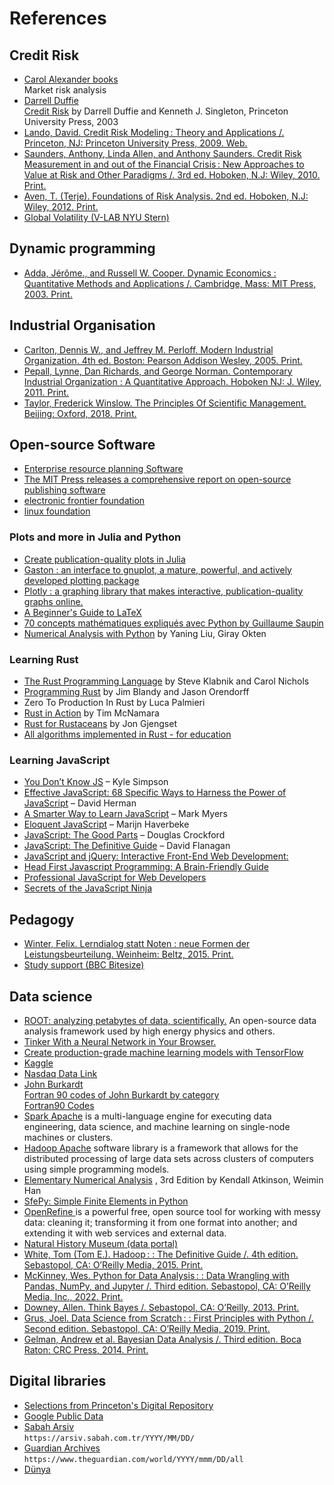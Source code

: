 # References

## Credit Risk

- [Carol Alexander books](https://www.coalexander.com/books) <br> Market risk analysis
- [Darrell Duffie](https://www.darrellduffie.com/) <br> [Credit Risk](https://www.a-z.lu/discovery/fulldisplay?docid=alma9922827459007251&context=L&vid=352LUX_BNL:BIBNET_UNION&search_scope=DN_and_CI_UCV&tab=DiscoveryNetwork_UCV&lang=fr) by Darrell Duffie and  Kenneth J. Singleton, Princeton University Press, 2003
- [Lando, David. Credit Risk Modeling : Theory and Applications /. Princeton, NJ: Princeton University Press, 2009. Web.](https://www.a-z.lu/discovery/fulldisplay?docid=alma9922827458907251&context=L&vid=352LUX_BNL:BIBNET_UNION&search_scope=DN_and_CI_UCV&tab=DiscoveryNetwork_UCV&lang=fr)
- [Saunders, Anthony, Linda Allen, and Anthony Saunders. Credit Risk Measurement in and out of the Financial Crisis : New Approaches to Value at Risk and Other Paradigms /. 3rd ed. Hoboken, N.J: Wiley, 2010. Print.
](https://www.a-z.lu/discovery/fulldisplay?docid=alma9922866842907251&context=L&vid=352LUX_BNL:BIBNET_UNION&search_scope=DN_and_CI_UCV&tab=DiscoveryNetwork_UCV&lang=fr)
- [Aven, T. (Terje). Foundations of Risk Analysis. 2nd ed. Hoboken, N.J: Wiley, 2012. Print.](https://www.a-z.lu/discovery/fulldisplay?docid=alma9922887959807251&context=L&vid=352LUX_BNL:BIBNET_UNION&search_scope=DN_and_CI_UCV&tab=DiscoveryNetwork_UCV&lang=fr)
- [Global Volatility (V-LAB NYU Stern)](https://vlab.stern.nyu.edu/)

## Dynamic programming

- [Adda, Jérôme., and Russell W. Cooper. Dynamic Economics  : Quantitative Methods and Applications /. Cambridge, Mass: MIT Press, 2003. Print.](https://mitpress.mit.edu/9780262547888/dynamic-economics/)

## Industrial Organisation

- [Carlton, Dennis W., and Jeffrey M. Perloff. Modern Industrial Organization. 4th ed. Boston: Pearson Addison Wesley, 2005. Print.](https://www.a-z.lu/discovery/fulldisplay?docid=alma990006585720107251&context=L&vid=352LUX_BNL:BIBNET_UNION&search_scope=DN_and_CI_UCV&tab=DiscoveryNetwork_UCV&lang=fr)
- [Pepall, Lynne, Dan Richards, and George Norman. Contemporary Industrial Organization  : A Quantitative Approach. Hoboken NJ: J. Wiley, 2011. Print.](https://www.a-z.lu/discovery/fulldisplay?docid=alma990010078520107251&context=L&vid=352LUX_BNL:BIBNET_UNION&search_scope=DN_and_CI_UCV&tab=DiscoveryNetwork_UCV&lang=fr)
- [Taylor, Frederick Winslow. The Principles Of Scientific Management. Beijing: Oxford, 2018. Print.](https://www.a-z.lu/discovery/fulldisplay?docid=alma9920991369307251&context=L&vid=352LUX_BNL:BIBNET_UNION&search_scope=DN_and_CI_UCV&tab=DiscoveryNetwork_UCV&lang=fr)


## Open-source Software

- [Enterprise resource planning Software](https://github.com/odoo/odoo)
- [The MIT Press releases a comprehensive report on open-source publishing software](https://news.mit.edu/2019/mit-press-report-open-source-publishing-software-0808)
- [electronic frontier foundation](https://www.eff.org/)
- [linux foundation](https://www.linuxfoundation.org/)

### Plots and more in Julia and Python

- [Create publication-quality plots in Julia](https://nextjournal.com/leandromartinez98/tips-to-create-beautiful-publication-quality-plots-in-julia)
- [Gaston : an interface to gnuplot, a mature, powerful, and actively developed plotting package ](https://mbaz.github.io/Gaston.jl/stable/)
- [Plotly : a graphing library that makes interactive, publication-quality graphs online.](https://plotly.com/julia/)
- [A Beginner's Guide to LaTeX](https://www.cs.princeton.edu/courses/archive/spr10/cos433/Latex/latex-guide.pdf)
- [70 concepts mathématiques expliqués avec Python by Guillaume Saupin](https://www.dunod.com/sciences-techniques/70-concepts-mathematiques-expliques-avec-python)
- [Numerical Analysis with Python](https://yaningliucudenver.github.io/Numerical-Analysis-I/bookintro.html) by Yaning Liu, Giray Okten 


### Learning Rust

- [The Rust Programming Language](https://www.a-z.lu/discovery/fulldisplay?docid=alma9923251984807251&context=L&vid=352LUX_BNL:BIBNET_UNION&search_scope=DN_and_CI_UCV&tab=DiscoveryNetwork_UCV&lang=fr) by Steve Klabnik and Carol Nichols
- [Programming Rust](https://www.a-z.lu/discovery/fulldisplay?docid=alma9922856104707251&context=L&vid=352LUX_BNL:BIBNET_UNION&search_scope=DN_and_CI_UCV&tab=DiscoveryNetwork_UCV&lang=fr) by Jim Blandy and Jason Orendorff
- Zero To Production In Rust by Luca Palmieri
- [Rust in Action](https://www.a-z.lu/discovery/fulldisplay?docid=alma9923252737607251&context=L&vid=352LUX_BNL:BIBNET_UNION&search_scope=DN_and_CI_UCV&tab=DiscoveryNetwork_UCV&lang=fr) by Tim McNamara
- [Rust for Rustaceans](https://www.a-z.lu/discovery/fulldisplay?docid=alma9923252627107251&context=L&vid=352LUX_BNL:BIBNET_UNION&search_scope=DN_and_CI_UCV&tab=DiscoveryNetwork_UCV&lang=fr) by Jon Gjengset
- [All algorithms implemented in Rust - for education](https://github.com/TheAlgorithms/Rust)

### Learning JavaScript

- [You Don’t Know JS](https://github.com/getify/You-Dont-Know-JS/blob/2nd-ed/get-started/README.md) – Kyle Simpson
- [Effective JavaScript: 68 Specific Ways to Harness the Power of JavaScript](https://www.a-z.lu/discovery/fulldisplay?docid=alma9922871837507251&context=L&vid=352LUX_BNL:BIBNET_UNION&search_scope=DN_and_CI_UCV&tab=DiscoveryNetwork_UCV&lang=fr) – David Herman
- [A Smarter Way to Learn JavaScript](https://www.asmarterwaytolearn.com/js/) – Mark Myers
- [Eloquent JavaScript](https://eloquentjavascript.net/) – Marijn Haverbeke
- [JavaScript: The Good Parts](https://www.a-z.lu/discovery/fulldisplay?docid=alma9922851322207251&context=L&vid=352LUX_BNL:BIBNET_UNION&search_scope=DN_and_CI_UCV&tab=DiscoveryNetwork_UCV&lang=fr) – Douglas Crockford
- [JavaScript: The Definitive Guide](https://www.a-z.lu/discovery/fulldisplay?docid=alma9922861738707251&context=L&vid=352LUX_BNL:BIBNET_UNION&search_scope=DN_and_CI_UCV&tab=DiscoveryNetwork_UCV&lang=fr) – David Flanagan
- [JavaScript and jQuery: Interactive Front-End Web Development:](https://www.a-z.lu/discovery/fulldisplay?docid=alma9922852250207251&context=L&vid=352LUX_BNL:BIBNET_UNION&search_scope=DN_and_CI_UCV&tab=DiscoveryNetwork_UCV&lang=fr) 
- [Head First Javascript Programming: A Brain-Friendly Guide](https://www.a-z.lu/discovery/fulldisplay?docid=alma9922881852507251&context=L&vid=352LUX_BNL:BIBNET_UNION&search_scope=DN_and_CI_UCV&tab=DiscoveryNetwork_UCV&lang=fr) 
- [Professional JavaScript for Web Developers](https://www.a-z.lu/discovery/fulldisplay?docid=alma9923252428907251&context=L&vid=352LUX_BNL:BIBNET_UNION&search_scope=DN_and_CI_UCV&tab=DiscoveryNetwork_UCV&lang=fr) 
- [Secrets of the JavaScript Ninja](https://www.a-z.lu/discovery/fulldisplay?docid=alma9922865572407251&context=L&vid=352LUX_BNL:BIBNET_UNION&search_scope=DN_and_CI_UCV&tab=DiscoveryNetwork_UCV&lang=fr) 


## Pedagogy

- [Winter, Felix. Lerndialog statt Noten  : neue Formen der Leistungsbeurteilung. Weinheim: Beltz, 2015. Print.](https://www.beltz.de/fachmedien/paedagogik/produkte/details/37489-lerndialog-statt-noten.html)
- [Study support (BBC Bitesize)](https://www.bbc.co.uk/bitesize/study-support)

## Data science

- [ROOT: analyzing petabytes of data, scientifically.](https://root.cern/) An open-source data analysis framework used by high energy physics and others. 
- [Tinker With a Neural Network in Your Browser.](http://playground.tensorflow.org)
- [Create production-grade machine learning models with TensorFlow ](https://www.tensorflow.org/)
- [Kaggle](https://www.kaggle.com/)
- [Nasdaq Data Link](https://data.nasdaq.com/institutional-investors)
- [John Burkardt](https://people.sc.fsu.edu/~jburkardt/) <br> [Fortran 90 codes of John Burkardt by category](https://github.com/Beliavsky/Burkardt-Fortran-90) <br> [Fortran90 Codes ](https://people.sc.fsu.edu/~jburkardt/f_src/f_src.html)
- [Spark Apache](https://spark.apache.org/) is a multi-language engine for executing data engineering, data science, and machine learning on single-node machines or clusters. 
- [Hadoop Apache](https://hadoop.apache.org/) software library is a framework that allows for the distributed processing of large data sets across clusters of computers using simple programming models.
- [Elementary Numerical Analysis](http://homepage.math.uiowa.edu/~atkinson/ftp/ENA_Materials/Overheads/) , 3rd Edition by Kendall Atkinson, Weimin Han
- [SfePy: Simple Finite Elements in Python](http://sfepy.org/doc-devel/index.html)
- [OpenRefine ](https://openrefine.org/) is a powerful free, open source tool for working with messy data: cleaning it; transforming it from one format into another; and extending it with web services and external data.
- [Natural History Museum (data portal)](https://data.nhm.ac.uk/)
- [White, Tom (Tom E.). Hadoop :  : The Definitive Guide /. 4th edition. Sebastopol, CA: O’Reilly Media, 2015. Print.](https://www.a-z.lu/discovery/fulldisplay?docid=alma9922843170207251&context=L&vid=352LUX_BNL:BIBNET_UNION&search_scope=DN_and_CI_UCV&tab=DiscoveryNetwork_UCV&lang=fr)
- [McKinney, Wes. Python for Data Analysis :  : Data Wrangling with Pandas, NumPy, and Jupyter /. Third edition. Sebastopol, CA: O’Reilly Media, Inc., 2022. Print.](https://www.a-z.lu/discovery/fulldisplay?docid=alma9922861435207251&context=L&vid=352LUX_BNL:BIBNET_UNION&search_scope=DN_and_CI_UCV&tab=DiscoveryNetwork_UCV&lang=fr)
- [Downey, Allen. Think Bayes /. Sebastopol, CA: O’Reilly, 2013. Print.](https://www.a-z.lu/discovery/fulldisplay?docid=alma9922872888207251&context=L&vid=352LUX_BNL:BIBNET_UNION&search_scope=DN_and_CI_UCV&tab=DiscoveryNetwork_UCV&lang=fr)
- [Grus, Joel. Data Science from Scratch :  : First Principles with Python /. Second edition. Sebastopol, CA: O’Reilly Media, 2019. Print.](https://www.a-z.lu/discovery/fulldisplay?docid=alma9922853827607251&context=L&vid=352LUX_BNL:BIBNET_UNION&search_scope=DN_and_CI_UCV&tab=DiscoveryNetwork_UCV&lang=fr)
- [Gelman, Andrew et al. Bayesian Data Analysis /. Third edition. Boca Raton: CRC Press, 2014. Print.](https://www.a-z.lu/discovery/fulldisplay?docid=alma9922872964507251&context=L&vid=352LUX_BNL:BIBNET_UNION&search_scope=DN_and_CI_UCV&tab=DiscoveryNetwork_UCV&lang=fr)


## Digital libraries

- [Selections from Princeton's Digital Repository](https://dpul.princeton.edu/)
- [Google Public Data ](https://www.google.com/publicdata/directory)
- [Sabah Arsiv](https://arsiv.sabah.com.tr/1997/01/02/) <br> `https://arsiv.sabah.com.tr/YYYY/MM/DD/`
- [Guardian Archives](https://www.theguardian.com/world/2000/apr/11/all) <br> `https://www.theguardian.com/world/YYYY/mmm/DD/all`
- [Dünya](https://www.dunya.com/)